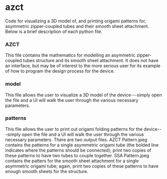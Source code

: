 # azct
Code for visualizing a 3D model of, and printing origami patterns for, asymmetric zipper-coupled tubes and their smooth sheet attachment. Below is a brief description of each python file.

### AZCT
  This file contains the mathematics for modelling an asymmetric zipper-coupled tubes structure and its smooth sheet attachment. It does not have an interface, but may be of interest to the more serious user for its example of how to program the design process for the device.
  
### model
  This file allows the user to visualize a 3D model of the device---simply open the file and a UI will walk the user through the various necessary parameters.
  
### patterns
  This file allows the user to print out origami folding patterns for the device---simply open the file and a UI will walk the user through the various necessary parameters. There are two output files. AZCT Pattern.jpeg contains the patterns for a single asymmetric origami tube (the bolded line indicates where the patterns should be connected); print two copies of these patterns to have two tubes to couple together. SSA Pattern.jpeg contains the patters for the smooth sheet attachment for a single asymmetric origami tube; again, print two copies of these patterns to have enough smooth sheets for the structure.
